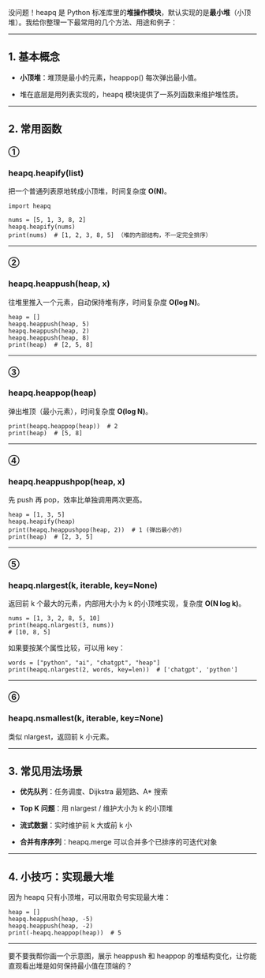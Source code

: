 没问题！heapq 是 Python 标准库里的**堆操作模块**，默认实现的是**最小堆**（小顶堆）。我给你整理一下最常用的几个方法、用途和例子：

---

## **1. 基本概念**

- **小顶堆**：堆顶是最小的元素，heappop() 每次弹出最小值。
    
- 堆在底层是用列表实现的，heapq 模块提供了一系列函数来维护堆性质。
    

---

## **2. 常用函数**

  

### **①** 

### **heapq.heapify(list)**

  

把一个普通列表原地转成小顶堆，时间复杂度 **O(N)**。

```
import heapq

nums = [5, 1, 3, 8, 2]
heapq.heapify(nums)
print(nums)  # [1, 2, 3, 8, 5] （堆的内部结构，不一定完全排序）
```

---

### **②** 

### **heapq.heappush(heap, x)**

  

往堆里推入一个元素，自动保持堆有序，时间复杂度 **O(log N)**。

```
heap = []
heapq.heappush(heap, 5)
heapq.heappush(heap, 2)
heapq.heappush(heap, 8)
print(heap)  # [2, 5, 8]
```

---

### **③** 

### **heapq.heappop(heap)**

  

弹出堆顶（最小元素），时间复杂度 **O(log N)**。

```
print(heapq.heappop(heap))  # 2
print(heap)  # [5, 8]
```

---

### **④** 

### **heapq.heappushpop(heap, x)**

  

先 push 再 pop，效率比单独调用两次更高。

```
heap = [1, 3, 5]
heapq.heapify(heap)
print(heapq.heappushpop(heap, 2))  # 1 (弹出最小的)
print(heap)  # [2, 3, 5]
```

---

### **⑤** 

### **heapq.nlargest(k, iterable, key=None)**

  

返回前 k 个最大的元素，内部用大小为 k 的小顶堆实现，复杂度 **O(N log k)**。

```
nums = [1, 3, 2, 8, 5, 10]
print(heapq.nlargest(3, nums))  
# [10, 8, 5]
```

如果要按某个属性比较，可以用 key：

```
words = ["python", "ai", "chatgpt", "heap"]
print(heapq.nlargest(2, words, key=len))  # ['chatgpt', 'python']
```

---

### **⑥** 

### **heapq.nsmallest(k, iterable, key=None)**

  

类似 nlargest，返回前 k 小元素。

---

## **3. 常见用法场景**

- **优先队列**：任务调度、Dijkstra 最短路、A* 搜索
    
- **Top K 问题**：用 nlargest / 维护大小为 k 的小顶堆
    
- **流式数据**：实时维护前 k 大或前 k 小
    
- **合并有序序列**：heapq.merge 可以合并多个已排序的可迭代对象
    

---

## **4. 小技巧：实现最大堆**

  

因为 heapq 只有小顶堆，可以用取负号实现最大堆：

```
heap = []
heapq.heappush(heap, -5)
heapq.heappush(heap, -2)
print(-heapq.heappop(heap))  # 5
```

---

要不要我帮你画一个示意图，展示 heappush 和 heappop 的堆结构变化，让你能直观看出堆是如何保持最小值在顶端的？